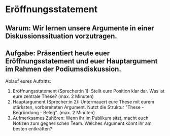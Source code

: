 # Eröffnungsstatement

## Warum: Wir lernen unsere Argumente in einer Diskussionssituation vorzutragen.

## Aufgabe: Präsentiert heute euer Eröffnungsstatement und euer Hauptargument im Rahmen der Podiumsdiskussion.

Ablauf eures Auftritts:
1. Eröffnungsstatement (Sprecher:in 1): Stellt eure Position klar dar. Was ist eure zentrale These? (max. 2 Minuten)
2. Hauptargument (Sprecher:in 2): Untermauert eure These mit eurem stärksten, vorbereiteten Argument. Nutzt die Struktur "These - Begründung - Beleg". (max. 2 Minuten)
3. Aufmerksames Zuhören: Wenn ihr im Publikum sitzt, macht euch Notizen zum gegnerischen Team. Welches Argument könnt ihr am besten entkräften?

